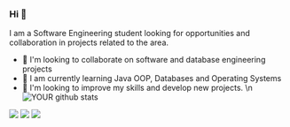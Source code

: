 ### Hi 👋
I am a Software Engineering student looking for opportunities and collaboration in projects related to the area.
- 🔭 I'm looking to collaborate on software and database engineering projects
- 🌱 I am currently learning Java OOP, Databases and Operating Systems
- 🤝 I'm looking to improve my skills and develop new projects.
\n
![YOUR github stats](https://github-readme-stats.vercel.app/api?username=GuiEstevamCorrea)

[<img src="https://img.shields.io/badge/twitter-%231DA1F2.svg?&style=for-the-badge&logo=twitter&logoColor=white" />](https://twitter.com/correa___02)   [<img src="https://img.shields.io/badge/linkedin-%230077B5.svg?&style=for-the-badge&logo=linkedin&logoColor=white" />](https://www.linkedin.com/in/guiestevamcorrea/) [<img src = "https://img.shields.io/badge/instagram-%23E4405F.svg?&style=for-the-badge&logo=instagram&logoColor=white">](https://www.instagram.com/correa___02/) 
